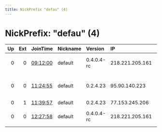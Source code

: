 ```yaml
---
title: NickPrefix "defau" (4)
---
```


# NickPrefix: "defau" (4)

|   Up |   Ext | JoinTime                                                                                            | Nickname   | Version    | IP              | AS                               | CC   |   ORp |   Dirp | OS      | Contact   |   eFamMembers |
|-----:|------:|:----------------------------------------------------------------------------------------------------|:-----------|:-----------|:----------------|:---------------------------------|:-----|------:|-------:|:--------|:----------|--------------:|
|    0 |     0 | [09:12:00](https://metrics.torproject.org/rs.html#details/1622783ED58B5935A5627472ED0E1457E4B10C6D) | default    | 0.4.0.4-rc | 218.221.205.161 | So-net Entertainment Corporation | jp   | 54836 |      0 | Windows | None      |             1 |
|    0 |     0 | [11:24:55](https://metrics.torproject.org/rs.html#details/4959DF89AE12429C4E4D8EB7D3E624ABE06D4491) | default    | 0.2.4.23   | 95.90.140.223   | Vodafone Kabel Deutschland GmbH  | de   |   443 |   9030 | Windows | None      |             1 |
|    0 |     1 | [11:39:57](https://metrics.torproject.org/rs.html#details/AF6F6024E4AFDC783D87E944C94749CE8F263E43) | default    | 0.2.4.23   | 77.153.245.206  | SFR SA                           | fr   |   443 |   9030 | Windows | None      |             1 |
|    0 |     0 | [12:27:58](https://metrics.torproject.org/rs.html#details/4902B01B3349EE65D04863AF1B965DB89E6F1A62) | default    | 0.4.0.4-rc | 218.221.205.161 | So-net Entertainment Corporation | jp   | 54836 |      0 | Windows | None      |             1 |
